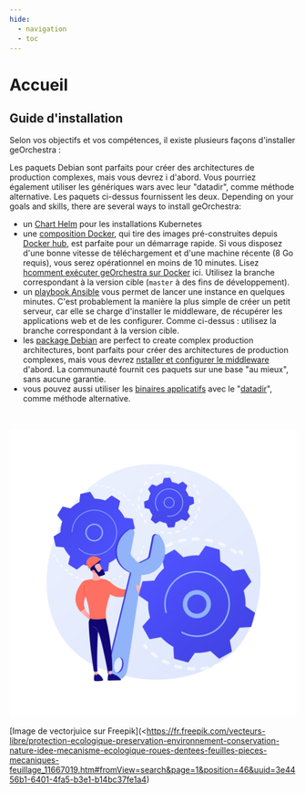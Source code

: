 ```yaml
---
hide:
  - navigation
  - toc
---
```


# Accueil

## Guide d'installation

Selon vos objectifs et vos compétences, il existe plusieurs façons d'installer geOrchestra :

Les paquets Debian sont parfaits pour créer des architectures de production complexes, mais vous devrez i d'abord. 
Vous pourriez également utiliser les génériques wars avec leur "datadir", comme méthode alternative. Les paquets ci-dessus fournissent les deux.
Depending on your goals and skills, there are several ways to install geOrchestra:
 
 * un [Chart Helm](https://github.com/georchestra/helm-georchestra) pour les installations Kubernetes
 * une [composition Docker](https://github.com/georchestra/docker/blob/master/docker-compose.yml), qui tire des images pré-construites depuis [Docker hub](https://hub.docker.com/u/georchestra/), est parfaite pour un démarrage rapide. Si vous disposez d'une bonne vitesse de téléchargement et d'une machine récente (8 Go requis), vous serez opérationnel en moins de 10 minutes. Lisez [hcomment exécuter geOrchestra sur Docker](https://github.com/georchestra/docker/blob/master/README.md) ici. Utilisez la branche correspondant à la version cible  (`master` à des fins de développement).
 * un [playbook Ansible](https://github.com/georchestra/ansible) vous permet de lancer une instance en quelques minutes. C'est probablement la manière la plus simple de créer un petit serveur, car elle se charge d'installer le middleware, de récupérer les applications web et de les configurer. Comme ci-dessus : utilisez la branche correspondant à la version cible.
 * les [package Debian](https://packages.georchestra.org/) are perfect to create complex production architectures, bont parfaits pour créer des architectures de production complexes, mais vous devrez [nstaller et configurer le middleware](https://github.com/georchestra/georchestra/blob/master/docsv1/setup.md) d'abord. La communauté fournit ces paquets sur une base "au mieux", sans aucune garantie.
 * vous pouvez aussi utiliser les [binaires applicatifs](https://packages.georchestra.org/) avec le "[datadir](https://github.com/georchestra/datadir)", comme méthode alternative. 

</br>

![image info](./images/installation.jpg)

[Image de vectorjuice sur Freepik](<https://fr.freepik.com/vecteurs-libre/protection-ecologique-preservation-environnement-conservation-nature-idee-mecanisme-ecologique-roues-dentees-feuilles-pieces-mecaniques-feuillage_11667019.htm#fromView=search&page=1&position=46&uuid=3e4456b1-6401-4fa5-b3e1-b14bc37fe1a4)
